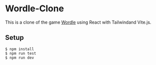 # Wordle-Clone

This is a clone of the game [Wordle](https://www.nytimes.com/games/wordle/index.html) using React with Tailwindand Vite.js.


## Setup

```
$ npm install
$ npm run test
$ npm run dev
```
